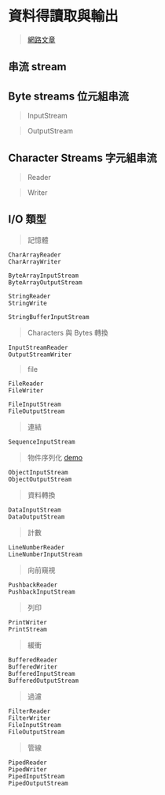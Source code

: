 # 資料得讀取與輸出

> [網路文章](http://tw.gitbook.net/java/io/dataoutputstream_writeutf.html)

## 串流 stream

## Byte streams 位元組串流

> InputStream

> OutputStream

## Character Streams 字元組串流

> Reader

> Writer

## I/O 類型

> 記憶體

	CharArrayReader
	CharArrayWriter
	
	ByteArrayInputStream
	ByteArrayOutputStream
	
	StringReader
	StringWrite
	
	StringBufferInputStream
	
> Characters 與 Bytes 轉換

	InputStreamReader
	OutputStreamWriter
	
> file

	FileReader
	FileWriter
	
	FileInputStream
	FileOutputStream
	
> 連結

	SequenceInputStream
	
> 物件序列化 [demo](http://sjsky.iteye.com/blog/1137231)

	ObjectInputStream
	ObjectOutputStream

> 資料轉換

	DataInputStream
	DataOutputStream
	
> 計數

	LineNumberReader
	LineNumberInputStream
	
> 向前窺視

	PushbackReader
	PushbackInputStream
	
> 列印

	PrintWriter
	PrintStream
	
> 緩衝

	BufferedReader
	BufferedWriter
	BufferedInputStream
	BufferedOutputStream
	
> 過濾

	FilterReader
	FilterWriter
	FileInputStream
	FileOutputStream
	
> 管線

	PipedReader
	PipedWriter
	PipedInputStream
	PipedOutputStream
